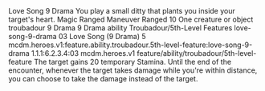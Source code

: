<ability>
  <name>Love Song</name>
  <cost>9 Drama</cost>
  <flavor>You play a small ditty that plants you inside your target&apos;s heart.</flavor>
  <keywords>
    <keyword>Magic</keyword>
    <keyword>Ranged</keyword>
  </keywords>
  <type>Maneuver</type>
  <distance>Ranged 10</distance>
  <target>One creature or object</target>
  <metadata>
    <class>troubadour</class>
    <cost>9 Drama</cost>
    <cost_amount>9</cost_amount>
    <cost_resource>Drama</cost_resource>
    <feature_type>ability</feature_type>
    <file_dpath>Troubadour/5th-Level Features</file_dpath>
    <item_id>love-song-9-drama</item_id>
    <item_index>03</item_index>
    <item_name>Love Song (9 Drama)</item_name>
    <level>5</level>
    <scc>mcdm.heroes.v1:feature.ability.troubadour.5th-level-feature:love-song-9-drama</scc>
    <scdc>1.1.1:6.2.3.4:03</scdc>
    <source>mcdm.heroes.v1</source>
    <type>feature/ability/troubadour/5th-level-feature</type>
  </metadata>
  <effects>
    <effect type="mundane">The target gains 20 temporary Stamina. Until the end of the encounter, whenever the target takes damage while you&apos;re within distance, you can choose to take the damage instead of the target.</effect>
  </effects>
</ability>
